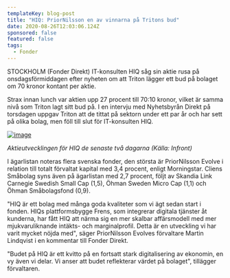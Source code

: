 ```yaml
---
templateKey: blog-post
title: "HIQ: PriorNilsson en av vinnarna på Tritons bud"
date: 2020-08-26T12:03:06.124Z
sponsored: false
featured: false
tags:
  - Fonder
---
```

<!--StartFragment-->

STOCKHOLM (Fonder Direkt) IT-konsulten HIQ såg sin aktie rusa på onsdagsförmiddagen efter nyheten om att Triton lägger ett bud på bolaget om 70 kronor kontant per aktie.

Strax innan lunch var aktien upp 27 procent till 70:10 kronor, vilket är samma nivå som Triton lagt sitt bud på. I en intervju med Nyhetsbyrån Direkt på torsdagen uppgav Triton att de tittat på sektorn under ett par år och har sett på olika bolag, men föll till slut för IT-konsulten HIQ.

[![image](https://i.direkt.se/200826/588362601.png)](https://i.direkt.se/200826/588362601.png)

*Aktieutvecklingen för HIQ de senaste två dagarna (Källa: Infront)*

I ägarlistan noteras flera svenska fonder, den största är PriorNilsson Evolve i relation till totalt förvaltat kapital med 3,4 procent, enligt Morningstar. Cliens Småbolag syns även på ägarlistan med 2,7 procent, följt av Skandia Link Carnegie Swedish Small Cap (1,5), Öhman Sweden Micro Cap (1,1) och Öhman Småbolagsfond (0,9).

"HIQ är ett bolag med många goda kvaliteter som vi ägt sedan start i fonden. HIQs plattformsbygge Frens, som integrerar digitala tjänster åt kunderna, har fått HIQ att närma sig en mer skalbar affärsmodell med mer mjukvaruliknande intäkts- och marginalprofil. Detta är en utveckling vi har varit mycket nöjda med", säger PriorNilsson Evolves förvaltare Martin Lindqvist i en kommentar till Fonder Direkt.

"Budet på HIQ är ett kvitto på en fortsatt stark digitalisering av ekonomin, en vy även vi delar. Vi anser att budet reflekterar värdet på bolaget", tillägger förvaltaren.

<!--EndFragment-->